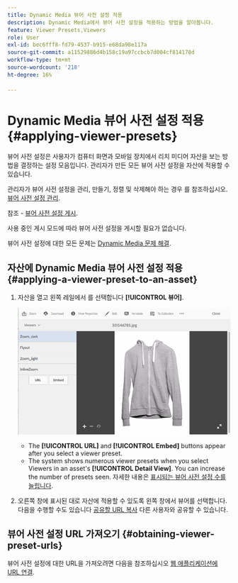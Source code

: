 ```yaml
---
title: Dynamic Media 뷰어 사전 설정 적용
description: Dynamic Media에서 뷰어 사전 설정을 적용하는 방법을 알아봅니다.
feature: Viewer Presets,Viewers
role: User
exl-id: bec6fff8-fd79-4537-b915-e68da98e117a
source-git-commit: a11529886d4b158c19a97ccbcb7d004cf814178d
workflow-type: tm+mt
source-wordcount: '218'
ht-degree: 16%

---
```


# Dynamic Media 뷰어 사전 설정 적용 {#applying-viewer-presets}

뷰어 사전 설정은 사용자가 컴퓨터 화면과 모바일 장치에서 리치 미디어 자산을 보는 방법을 결정하는 설정 모음입니다. 관리자가 만든 모든 뷰어 사전 설정을 자산에 적용할 수 있습니다.

관리자가 뷰어 사전 설정을 관리, 만들기, 정렬 및 삭제해야 하는 경우 를 참조하십시오. [뷰어 사전 설정 관리](managing-viewer-presets.md).

참조 - [뷰어 사전 설정 게시](managing-viewer-presets.md#publishing-viewer-presets).

사용 중인 게시 모드에 따라 뷰어 사전 설정을 게시할 필요가 없습니다.

뷰어 사전 설정에 대한 모든 문제는 [Dynamic Media 문제 해결](troubleshoot-dm.md#viewers).

## 자산에 Dynamic Media 뷰어 사전 설정 적용 {#applying-a-viewer-preset-to-an-asset}

1. 자산을 열고 왼쪽 레일에서 를 선택합니다 **[!UICONTROL 뷰어]**.

   ![chlimage_1-104](assets/chlimage_1-104.png)

   * The **[!UICONTROL URL]** and **[!UICONTROL Embed]** buttons appear after you select a viewer preset.
   * The system shows numerous viewer presets when you select Viewers in an asset&#39;s **[!UICONTROL Detail View]**. You can increase the number of presets seen. 자세한 내용은 [표시되는 뷰어 사전 설정 수를 늘립니다](managing-viewer-presets.md).

1. 오른쪽 창에 표시된 대로 자산에 적용할 수 있도록 왼쪽 창에서 뷰어를 선택합니다. 다음을 수행할 수도 있습니다 [공유할 URL 복사](linking-urls-to-yourwebapplication.md) 다른 사용자와 공유할 수 있습니다.

## 뷰어 사전 설정 URL 가져오기 {#obtaining-viewer-preset-urls}

뷰어 사전 설정에 대한 URL을 가져오려면 다음을 참조하십시오 [웹 애플리케이션에 URL 연결](linking-urls-to-yourwebapplication.md).
